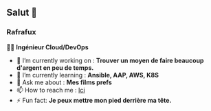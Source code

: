 ## Salut 👋

### Rafrafux

👷‍♂️ **Ingénieur Cloud/DevOps**

- 🔭 I’m currently working on : **Trouver un moyen de faire beaucoup d'argent en peu de temps.**
- 🌱 I’m currently learning : **Ansible, AAP, AWS, K8S**
- 💬 Ask me about : **Mes films prefs**
- 📫 How to reach me : [Ici](https://www.linkedin.com/in/abderraouf-medjahed-45679522b/)
- ⚡ Fun fact: **Je peux mettre mon pied derrière ma tête.**
